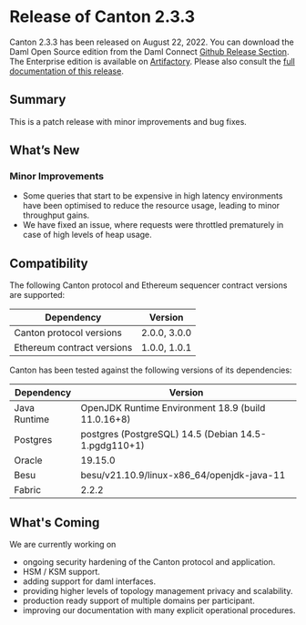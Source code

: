 # Release of Canton 2.3.3

Canton 2.3.3 has been released on August 22, 2022. You can download the Daml Open Source edition from the Daml Connect [Github Release Section](https://github.com/digital-asset/daml/releases/tag/v2.3.3). The Enterprise edition is available on [Artifactory](https://digitalasset.jfrog.io/artifactory/canton-enterprise/canton-enterprise-2.3.3.zip).
Please also consult the [full documentation of this release](https://docs.daml.com/2.3.3/canton/about.html).

## Summary

This is a patch release with minor improvements and bug fixes.

## What’s New

### Minor Improvements
- Some queries that start to be expensive in high latency environments have been optimised to reduce the resource usage, leading to minor throughput gains.
- We have fixed an issue, where requests were throttled prematurely in case of high levels of heap usage.

## Compatibility

The following Canton protocol and Ethereum sequencer contract versions are supported:

| Dependency                 | Version                    |
|----------------------------|----------------------------|
| Canton protocol versions   | 2.0.0, 3.0.0          |
| Ethereum contract versions | 1.0.0, 1.0.1 |

Canton has been tested against the following versions of its dependencies:

| Dependency                 | Version                    |
|----------------------------|----------------------------|
| Java Runtime               | OpenJDK Runtime Environment 18.9 (build 11.0.16+8)               |
| Postgres                   | postgres (PostgreSQL) 14.5 (Debian 14.5-1.pgdg110+1)           |
| Oracle                     | 19.15.0             |
| Besu                       | besu/v21.10.9/linux-x86_64/openjdk-java-11               |
| Fabric                     | 2.2.2             |

## What's Coming

We are currently working on
- ongoing security hardening of the Canton protocol and application.
- HSM / KSM support.
- adding support for daml interfaces.
- providing higher levels of topology management privacy and scalability.
- production ready support of multiple domains per participant.
- improving our documentation with many explicit operational procedures.
